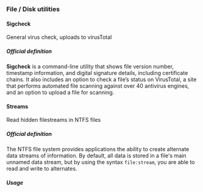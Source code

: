 ### File / Disk utilities
#### Sigcheck
General virus check, uploads to virusTotal
##### Official definition
**Sigcheck** is a command-line utility that shows file version number, timestamp information, and digital signature details, including certificate chains. It also includes an option to check a file’s status on VirusTotal, a site that performs automated file scanning against over 40 antivirus engines, and an option to upload a file for scanning.

#### Streams
Read hidden filestreams in NTFS files
##### Official definition
The NTFS file system provides applications the ability to create alternate data streams of information. By default, all data is stored in a file's main unnamed data stream, but by using the syntax `file:stream`, you are able to read and write to alternates.
##### Usage
```

```